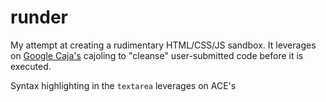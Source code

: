 runder
======

My attempt at creating a rudimentary HTML/CSS/JS sandbox. It leverages on [Google Caja's](https://code.google.com/p/google-caja/) cajoling to "cleanse" user-submitted code before it is executed.

Syntax highlighting in the `textarea` leverages on ACE's 